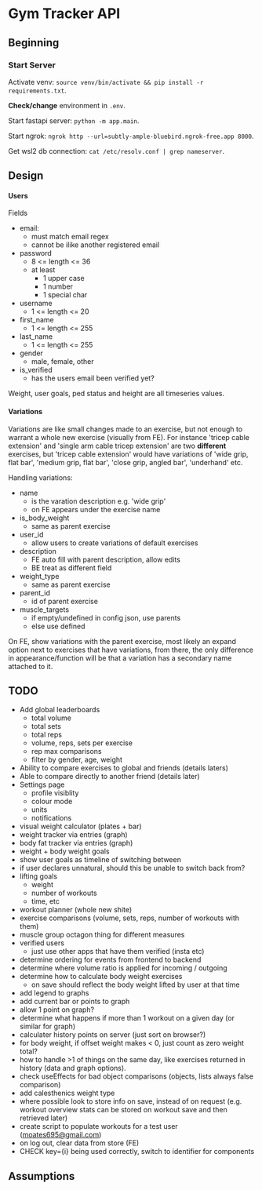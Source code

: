 # Gym Tracker API

## Beginning

### Start Server

Activate venv: `source venv/bin/activate && pip install -r requirements.txt`.

**Check/change** environment in `.env`.

Start fastapi server: `python -m app.main`.

Start ngrok: `ngrok http --url=subtly-ample-bluebird.ngrok-free.app 8000`.

Get wsl2 db connection: `cat /etc/resolv.conf | grep nameserver`.

## Design

#### Users

Fields
- email:
    - must match email regex
    - cannot be ilike another registered email
- password
    - 8 <= length <= 36
    - at least 
        - 1 upper case
        - 1 number
        - 1 special char
- username
    - 1 <= length <= 20
- first_name
    - 1 <= length <= 255
- last_name
    - 1 <= length <= 255
- gender
    - male, female, other
- is_verified
    - has the users email been verified yet?

Weight, user goals, ped status and height are all timeseries values.

#### Variations

Variations are like small changes made to an exercise, but not enough to warrant a whole new exercise (visually from FE). For instance 'tricep cable extension' and 'single arm cable tricep extension' are two **different** exercises, but 'tricep cable extension' would have variations of 'wide grip, flat bar', 'medium grip, flat bar', 'close grip, angled bar', 'underhand' etc.

Handling variations:
- name
    - is the varation description e.g. 'wide grip'
    - on FE appears under the exercise name
- is_body_weight
    - same as parent exercise
- user_id
    - allow users to create variations of default exercises
- description
    - FE auto fill with parent description, allow edits
    - BE treat as different field
- weight_type
    - same as parent exercise
- parent_id
    - id of parent exercise
- muscle_targets
    - if empty/undefined in config json, use parents
    - else use defined

On FE, show variations with the parent exercise, most likely an expand option next to exercises that have variations, from there, the only difference in appearance/function will be that a variation has a secondary name attached to it.

## TODO

- Add global leaderboards
    - total volume
    - total sets
    - total reps
    - volume, reps, sets per exercise
    - rep max comparisons
    - filter by gender, age, weight
- Ability to compare exercises to global and friends (details laters)
- Able to compare directly to another friend (details later)
- Settings page
    - profile visiblity
    - colour mode
    - units
    - notifications
- visual weight calculator (plates + bar)
- weight tracker via entries (graph)
- body fat tracker via entries (graph)
- weight + body weight goals
- show user goals as timeline of switching between
- if user declares unnatural, should this be unable to switch back from?
- lifting goals
    - weight
    - number of workouts
    - time, etc
- workout planner (whole new shite)
- exercise comparisons (volume, sets, reps, number of workouts with them)
- muscle group octagon thing for different measures
- verified users
    - just use other apps that have them verified (insta etc)
- determine ordering for events from frontend to backend
- determine where volume ratio is applied for incoming / outgoing
- determine how to calculate body weight exercises
    - on save should reflect the body weight lifted by user at that time
- add legend to graphs
- add current bar or points to graph
- allow 1 point on graph?
- determine what happens if more than 1 workout on a given day (or similar for graph)
- calculater history points on server (just sort on browser?)
- for body weight, if offset weight makes < 0, just count as zero weight total?
- how to handle >1 of things on the same day, like exercises returned in history (data and graph options).
- check useEffects for bad object comparisons (objects, lists always false comparison)
- add calesthenics weight type
- where possible look to store info on save, instead of on request (e.g. workout overview stats can be stored on workout save and then retrieved later)
- create script to populate workouts for a test user (moates695@gmail.com)
- on log out, clear data from store (FE)
- CHECK key={i} being used correctly, switch to identifier for components
    
## Assumptions